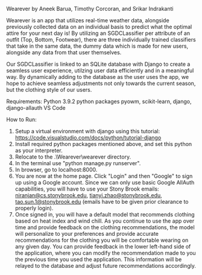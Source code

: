 Wearever 
by Aneek Barua, Timothy Corcoran, and Srikar Indrakanti

Wearever is an app that utilizes real-time weather data, alongside previously collected data on an individual basis to predict what the optimal attire for your next day is! By utilizing an SGDCLassifier per attribute of an outfit (Top, Bottom, Footwear), there are three individually trained classifiers that take in the same data, the dummy data which is made for new users, alongside any data from that user themselves.

Our SGDCLassifier is linked to an SQLite database with Django to create a seamless user experience, utilzing user data efficiently and in a meaningful way. By dynamically adding to the database as the user uses the app, we hope to achieve seamless adjustments not only towards the current season, but the clothing style of our users.

Requirements: 
Python 3.9.2
python packages pyowm, scikit-learn, django, django-allauth
VS Code

How to Run:

1. Setup a virtual environment with django using this tutorial: https://code.visualstudio.com/docs/python/tutorial-django
2. Install required python packages mentioned above, and set this python as your interpreter.
3. Relocate to the .\Wearever\wearever directory.
4. In the terminal use "python manage.py runserver".
5. In browser, go to localhost:8000.
6. You are now at the home page. Click "Login" and then "Google" to sign up using a Google account. Since we can only use basic Google AllAuth capabilities, you will have to use your Stony Brook emails: niranjan@cs.stonybrook.edu, tianyi.zhao@stonybrook.edu, tao.sun.1@stonybrook.edu (emails have to be given prior clearance to properly login).
7. Once signed in, you will have a default model that recommends clothing based on heat index and wind chill. As you continue to use the app over time and provide feedback on the clothing recommendations, the model will personalize to your preferences and provide accurate recommendations for the clothing you will be comfortable wearing on any given day. You can provide feedback in the lower left-hand side of the application, where you can modify the recommendation made to you the previous time you used the application. This information will be relayed to the database and adjust future recommendations accordingly.


